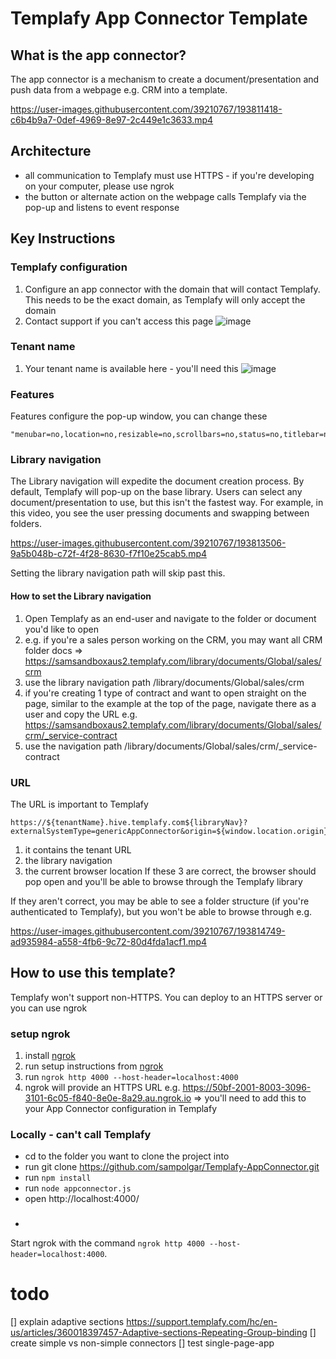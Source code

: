 # Templafy App Connector Template

## What is the app connector?

The app connector is a mechanism to create a document/presentation and push data from a webpage e.g. CRM into a template.

https://user-images.githubusercontent.com/39210767/193811418-c6b4b9a7-0def-4969-8e97-2c449e1c3633.mp4

## Architecture
- all communication to Templafy must use HTTPS - if you're developing on your computer, please use ngrok
- the button or alternate action on the webpage calls Templafy via the pop-up and listens to event response

## Key Instructions

### Templafy configuration
1. Configure an app connector with the domain that will contact Templafy. This needs to be the exact domain, as Templafy will only accept the domain
2. Contact support if you can't access this page
![image](https://user-images.githubusercontent.com/39210767/193812874-51ccdee3-caf7-4ed9-9156-c17d35482bc5.png)

### Tenant name
1. Your tenant name is available here - you'll need this
![image](https://user-images.githubusercontent.com/39210767/193813042-2b67abb3-af2b-42b0-b1c4-df120221d573.png)

### Features
Features configure the pop-up window, you can change these
```
"menubar=no,location=no,resizable=no,scrollbars=no,status=no,titlebar=no,toolbar=no,width=1500,height=1000";
```

### Library navigation
The Library navigation will expedite the document creation process.
By default, Templafy will pop-up on the base library. Users can select any document/presentation to use, but this isn't the fastest way.
For example, in this video, you see the user pressing documents and swapping between folders.

https://user-images.githubusercontent.com/39210767/193813506-9a5b048b-c72f-4f28-8630-f7f10e25cab5.mp4

Setting the library navigation path will skip past this.
#### How to set the Library navigation
1. Open Templafy as an end-user and navigate to the folder or document you'd like to open
2. e.g. if you're a sales person working on the CRM, you may want all CRM folder docs => https://samsandboxaus2.templafy.com/library/documents/Global/sales/crm
3. use the library navigation path /library/documents/Global/sales/crm
4. if you're creating 1 type of contract and want to open straight on the page, similar to the example at the top of the page, navigate there as a user and copy the URL e.g. https://samsandboxaus2.templafy.com/library/documents/Global/sales/crm/_service-contract
5. use the navigation path /library/documents/Global/sales/crm/_service-contract

### URL
The URL is important to Templafy
```
https://${tenantName}.hive.templafy.com${libraryNav}?externalSystemType=genericAppConnector&origin=${window.location.origin}
```
1. it contains the tenant URL 
2. the library navigation
3. the current browser location
If these 3 are correct, the browser should pop open and you'll be able to browse through the Templafy library

If they aren't correct, you may be able to see a folder structure (if you're authenticated to Templafy), but you won't be able to browse through
e.g. 

https://user-images.githubusercontent.com/39210767/193814749-ad935984-a558-4fb6-9c72-80d4fda1acf1.mp4

## How to use this template?
Templafy won't support non-HTTPS. You can deploy to an HTTPS server or you can use ngrok

### setup ngrok
1. install [ngrok](https://ngrok.com/)
2. run setup instructions from [ngrok](https://ngrok.com/)
3. run `ngrok http 4000 --host-header=localhost:4000`
4. ngrok will provide an HTTPS URL e.g. https://50bf-2001-8003-3096-3101-6c05-f840-8e0e-8a29.au.ngrok.io => you'll need to add this to your App Connector configuration in Templafy


### Locally - can't call Templafy
* cd to the folder you want to clone the project into 
* run git clone https://github.com/sampolgar/Templafy-AppConnector.git
* run `npm install`
* run `node appconnector.js`
* open http://localhost:4000/

### 
* 

Start ngrok with the command `ngrok http 4000 --host-header=localhost:4000`.

# todo

[] explain adaptive sections https://support.templafy.com/hc/en-us/articles/360018397457-Adaptive-sections-Repeating-Group-binding
[] create simple vs non-simple connectors
[] test single-page-app

